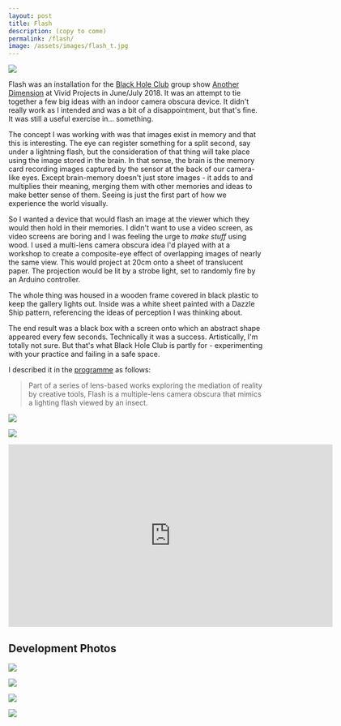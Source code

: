 ```yaml
---
layout: post
title: Flash
description: (copy to come)
permalink: /flash/
image: /assets/images/flash_t.jpg
---
```


![](http://art.peteashton.com/assets/images/flash_before_after.jpg)

Flash was an installation for the [Black Hole Club](http://www.blackholeclub.com) group show [Another Dimension](http://www.vividprojects.org.uk/programme/another-dimension/) at Vivid Projects in June/July 2018. It was an attempt to tie together a few big ideas with an indoor camera obscura device. It didn't really work as I intended and was a bit of a disappointment, but that's fine. It was still a useful exercise in... something. 

The concept I was working with was that images exist in memory and that this is interesting. The eye can register something for a split second, say under a lightning flash, but the consideration of that thing will take place using the image stored in the brain. In that sense, the brain is the memory card recording images captured by the sensor at the back of our camera-like eyes. Except brain-memory doesn't just store images - it adds to and multiplies their meaning, merging them with other memories and ideas to make better sense of them. Seeing is just the first part of how we experience the world visually. 

So I wanted a device that would flash an image at the viewer which they would then hold in their memories. I didn't want to use a video screen, as video screens are boring and I was feeling the urge to *make stuff* using wood. I used a multi-lens camera obscura idea I'd played with at a workshop to create a composite-eye effect of overlapping images of nearly the same view. This would project at 20cm onto a sheet of translucent paper. The projection would be lit by a strobe light, set to randomly fire by an Arduino controller.

The whole thing was housed in a wooden frame covered in black plastic to keep the gallery lights out. Inside was a white sheet painted with a Dazzle Ship pattern, referencing the ideas of perception I was thinking about. 

The end result was a black box with a screen onto which an abstract shape appeared every few seconds. Technically it was a success. Artistically, I'm totally not sure. But that's what Black Hole Club is partly for - experimenting with your practice and failing in a safe space. 

I described it in the [programme](https://www.dropbox.com/s/2ur8y41gu6m454n/BHC_Another_Dimension_programme.pdf?dl=0) as follows: 

> Part of a series of lens-based works exploring the mediation of reality by creative tools, Flash is a multiple-lens camera obscura that mimics a lighting flash viewed by an insect.

![](http://art.peteashton.com/assets/images/flash-1.jpg)

![](http://art.peteashton.com/assets/images/flash-2.jpg)

<iframe src="https://player.vimeo.com/video/351920267?loop=1" width="640" height="360" frameborder="0" allow="autoplay; fullscreen" allowfullscreen></iframe>

## Development Photos

![](http://art.peteashton.com/assets/images/flash_dev_1.jpg)

![](http://art.peteashton.com/assets/images/flash_dev_2.jpg)

![](http://art.peteashton.com/assets/images/flash_dev_3.jpg)

![](http://art.peteashton.com/assets/images/flash_dev_4.jpg)

